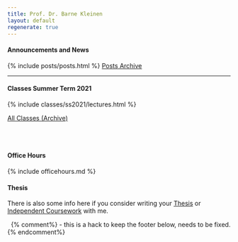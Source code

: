 ```yaml
---
title: Prof. Dr. Barne Kleinen
layout: default
regenerate: true
---
```


<div class = "above">
  <h4>Announcements and News</h4>
  {% include posts/posts.html %}
  <a align = "right" href="{{ site.baseurl }}/news/">Posts Archive</a>
</div>
<hr/>

<div class = "box">
<h4>Classes Summer Term 2021</h4>
<div>
{% include classes/ss2021/lectures.html %}
</div>

<a href="{{ site.baseurl }}/classes/">All Classes (Archive)</a>

<br/><br/>
</div>

<div class = "box">
<h4>Office Hours</h4>
  {% include officehours.md %}
<br/>
</div>


<div class = "box">
<h4>Thesis</h4>
<p>There is also some info here if you consider writing your <a href="studies/thesis/">Thesis</a> or <a href="studies/thesis/independent_coursework">Independent Coursework</a> with me.</p>
</div>  

<div class = "below">
&nbsp;
{% comment%}
- this is a hack to keep the footer below, needs to be fixed.
{% endcomment%}
</div>

